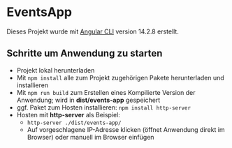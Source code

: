 # EventsApp

Dieses Projekt wurde mit [Angular CLI](https://github.com/angular/angular-cli) version 14.2.8 erstellt.
## Schritte um Anwendung zu starten

- Projekt lokal herunterladen
- Mit `npm install` alle zum Projekt zugehörigen Pakete herunterladen und installieren
- Mit `npm run build` zum Erstellen eines Kompilierte Version der Anwendung; wird in **dist/events-app** gespeichert
- ggf. Paket zum Hosten installieren: `npm install http-server`
- Hosten mit **http-server** als Beispiel: 
    - `http-server ./dist/events-app/`
    - Auf vorgeschlagene IP-Adresse klicken (öffnet Anwendung direkt im Browser) oder manuell im Browser einfügen